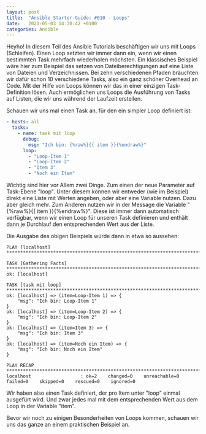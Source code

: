 ```yaml
---
layout: post
title:  "Ansible Starter-Guide: #010 - Loops"
date:   2021-05-03 14:30:42 +0100
categories: Ansible
---
```


Heyho! In diesem Teil des Ansible Tutorials beschäftigen wir uns mit Loops (Schleifen). Einen Loop setzten wir immer dann ein, wenn wir einen bestimmten Task
mehrfach wiederholen möchsten. Ein klassisches Beispiel wäre hier zum Beispiel das setzen von Dateiberechtigungen auf eine Liste von Dateien und Verzeichnissen. Bei zehn verschiedenen Pfaden bräuchten wir dafür schon 10 verschiedene Tasks, also ein ganz schöner Overhead an Code. Mit der Hilfe von Loops können wir das in einer einzigen Task-Definition lösen. Auch ermöglichen uns Loops die Ausführung von Tasks auf Listen, die wir uns während der Laufzeit erstellen.

Schauen wir uns mal einen Task an, für den ein simpler Loop definiert ist:

```yaml
- hosts: all
  tasks:
    - name: task mit loop
      debug: 
        msg: "Ich bin: {%raw%}{{ item }}{%endraw%}"
      loop:
        - "Loop-Item 1"
        - "Loop-Item 2"
        - "Item 3"
        - "Noch ein Item"
```
<!-- excerpt-end -->

Wichtig sind hier vor Allem zwei Dinge. Zum einen der neue Parameter auf Task-Ebene "loop". Unter diesem können wir entweder (wie im Beispiel) direkt eine Liste mit Werten angeben, oder aber eine Variable nutzen. Dazu aber gleich mehr. Zum Anderen nutzen wir in der Message die Variable "{%raw%}{{ item }}{%endraw%}". Diese ist immer dann automatisch verfügbar, wenn wir einen Loop für unseren Task definieren und enthält dann je Durchlauf den entsprechenden Wert aus der Liste. 

Die Ausgabe des obigen Beispiels würde dann in etwa so aussehen:

```
PLAY [localhost] ********************************************************************************************************************************************************

TASK [Gathering Facts] **************************************************************************************************************************************************
ok: [localhost]

TASK [task mit loop] ****************************************************************************************************************************************************
ok: [localhost] => (item=Loop-Item 1) => {
    "msg": "Ich bin: Loop-Item 1"
}
ok: [localhost] => (item=Loop-Item 2) => {
    "msg": "Ich bin: Loop-Item 2"
}
ok: [localhost] => (item=Item 3) => {
    "msg": "Ich bin: Item 3"
}
ok: [localhost] => (item=Noch ein Item) => {
    "msg": "Ich bin: Noch ein Item"
}

PLAY RECAP **************************************************************************************************************************************************************
localhost                  : ok=2    changed=0    unreachable=0    failed=0    skipped=0    rescued=0    ignored=0  
```

Wir haben also einen Task definiert, der pro Item unter "loop" einmal ausgefürt wird. Und zwar jedes mal mit dem entsprechenden Wert aus dem Loop in der Variable "item".

Bevor wir noch zu einigen Besonderheiten von Loops kommen, schauen wir uns das ganze an einem praktischen Beispiel an.
